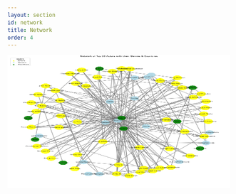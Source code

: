 ```yaml
---
layout: section
id: network
title: Network
order: 4
---
```


<img src="assets/img/network.png" alt="Network Analysis" width="500" height="300">
